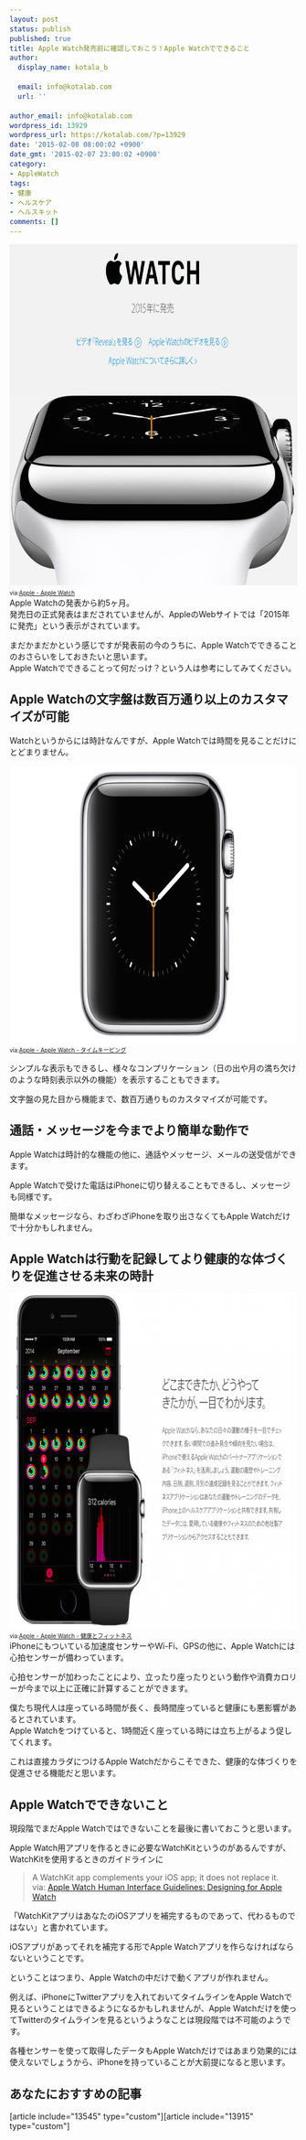 ```yaml
---
layout: post
status: publish
published: true
title: Apple Watch発売前に確認しておこう！Apple Watchでできること
author:
  display_name: kotala_b

  email: info@kotalab.com
  url: ''

author_email: info@kotalab.com
wordpress_id: 13929
wordpress_url: https://kotalab.com/?p=13929
date: '2015-02-08 08:00:02 +0900'
date_gmt: '2015-02-07 23:00:02 +0900'
category:
- AppleWatch
tags:
- 健康
- ヘルスケア
- ヘルスキット
comments: []
---
```

<p><img src="/wp-content/uploads/2015/02/applewatch-can_20150208_01.png" alt="applewatch-can_20150208_01" width="780" height="597" class="aligncenter size-full wp-image-13941" /><br />
<span style="font-size:10px;">via:<a href="https://www.apple.com/jp/watch/" target="_blank">Apple - Apple Watch</a></span><br />
Apple Watchの発表から約5ヶ月。<br />
発売日の正式発表はまだされていませんが、AppleのWebサイトでは「2015年に発売」という表示がされています。</p>
<p>まだかまだかという感じですが発表前の今のうちに、Apple Watchでできることのおさらいをしておきたいと思います。<br />
Apple Watchでできることって何だっけ？という人は参考にしてみてください。<br />
</p>
<!--more-->
<h2>Apple Watchの文字盤は数百万通り以上のカスタマイズが可能</h2>
<p>Watchというからには時計なんですが、Apple Watchでは時間を見ることだけにとどまりません。</p>
<p><img src="/wp-content/uploads/2015/02/applewatch-can_20150208_02.png" alt="applewatch-can_20150208_02" width="780" height="485" class="aligncenter size-full wp-image-13943" /><br />
<span style="font-size:10px;">via:<a href="https://www.apple.com/jp/watch/timekeeping/" target="_blank">Apple - Apple Watch - タイムキーピング</a></span></p>
<p>シンプルな表示もできるし、様々なコンプリケーション（日の出や月の満ち欠けのような時刻表示以外の機能）を表示することもできます。</p>
<p>文字盤の見た目から機能まで、<span class="b">数百万通りものカスタマイズが可能</span>です。</p>
<h2>通話・メッセージを今までより簡単な動作で</h2>
<p>Apple Watchは時計的な機能の他に、通話やメッセージ、メールの送受信ができます。</p>
<p>Apple Watchで受けた電話はiPhoneに切り替えることもできるし、メッセージも同様です。</p>
<p>簡単なメッセージなら、<span class="b">わざわざiPhoneを取り出さなくてもApple Watchだけで十分</span>かもしれません。</p>
<h2>Apple Watchは行動を記録してより健康的な体づくりを促進させる未来の時計</h2>
<p><img src="/wp-content/uploads/2015/02/applewatch-can_20150208_03-780x586.png" alt="applewatch-can_20150208_03" width="780" height="586" class="aligncenter size-large wp-image-13945" /><br />
<span style="font-size:10px;">via:<a href="https://www.apple.com/jp/watch/health-and-fitness/" target="_blank">Apple - Apple Watch - 健康とフィットネス</a></span><br />
iPhoneにもついている加速度センサーやWi-Fi、GPSの他に、Apple Watchには心拍センサーが備わっています。</p>
<p>心拍センサーが加わったことにより、立ったり座ったりという動作や消費カロリーが今まで以上に正確に計算することができます。</p>
<p>僕たち現代人は座っている時間が長く、長時間座っていると健康にも悪影響があるとされています。<br />
Apple Watchをつけていると、1時間近く座っている時には立ち上がるよう促してくれます。</p>
<p>これは直接カラダにつけるApple Watchだからこそできた、<span class="b">健康的な体づくりを促進させる機能</span>だと思います。</p>
<h2>Apple Watchでできないこと</h2>
<p>現段階でまだApple Watchではできないことを最後に書いておこうと思います。</p>
<p>Apple Watch用アプリを作るときに必要なWatchKitというのがあるんですが、WatchKitを使用するときのガイドラインに</p>
<blockquote><p> A WatchKit app complements your iOS app; it does not replace it.<br />
via: <a href="https://developer.apple.com/library/prerelease/ios/documentation/UserExperience/Conceptual/WatchHumanInterfaceGuidelines/index.html#//apple_ref/doc/uid/TP40014992-CH3-SW1" target="_blank">Apple Watch Human Interface Guidelines: Designing for Apple Watch</a><a href="https://b.hatena.ne.jp/entry/https://developer.apple.com/library/prerelease/ios/documentation/UserExperience/Conceptual/WatchHumanInterfaceGuidelines/index.html#//apple_ref/doc/uid/TP40014992-CH3-SW1" target="_blank"><img border="0" src="https://b.hatena.ne.jp/entry/image/https://developer.apple.com/library/prerelease/ios/documentation/UserExperience/Conceptual/WatchHumanInterfaceGuidelines/index.html#//apple_ref/doc/uid/TP40014992-CH3-SW1" alt="" /></a></p></blockquote>
<p>「WatchKitアプリはあなたのiOSアプリを補完するものであって、代わるものではない」と書かれています。</p>
<p>iOSアプリがあってそれを補完する形でApple Watchアプリを作らなければならないということです。</p>
<p>ということはつまり、<span class="b">Apple Watchの中だけで動くアプリが作れません。</span></p>
<p>例えば、iPhoneにTwitterアプリを入れておいてタイムラインをApple Watchで見るということはできるようになるかもしれませんが、Apple Watchだけを使ってTwitterのタイムラインを見るというようなことは現段階では不可能のようです。</p>
<p>各種センサーを使って取得したデータもApple Watchだけではあまり効果的には使えないでしょうから、<span class="b">iPhoneを持っていることが大前提</span>になると思います。</p>
<h2 class="rel">あなたにおすすめの記事</h2>
<p>[article include="13545" type="custom"][article include="13915" type="custom"]</p>
<div class="clear"></div>
